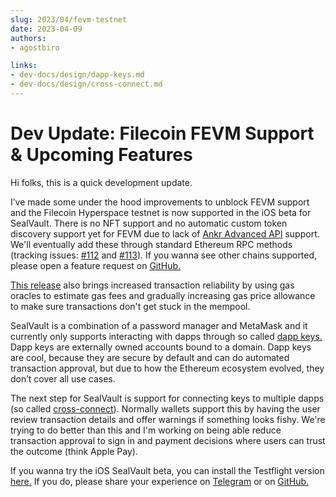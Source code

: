 ```yaml
---
slug: 2023/04/fevm-testnet
date: 2023-04-09
authors:
- agostbiro

links:
- dev-docs/design/dapp-keys.md
- dev-docs/design/cross-connect.md
---
```


# Dev Update: Filecoin FEVM Support & Upcoming Features

Hi folks, this is a quick development update.

I’ve made some under the hood improvements to unblock FEVM support and the
Filecoin Hyperspace testnet is now supported in the iOS beta for SealVault.
There is no NFT support and no automatic custom token discovery support yet for
FEVM due to lack of [Ankr Advanced
API](https://www.ankr.com/docs/advanced-api/overview/) support. We'll eventually
add these through standard Ethereum RPC methods (tracking issues:
[#112](https://github.com/sealvault/sealvault/issues/112) and
[#113](https://github.com/sealvault/sealvault/issues/113)). If you wanna see
other chains supported, please open a feature request on
[GitHub.](https://github.com/sealvault/sealvault)

[This
release](https://github.com/sealvault/sealvault/blob/main/CHANGELOG.md#ios-beta-v080)
also brings increased transaction reliability by using gas oracles to estimate
gas fees and gradually increasing gas price allowance to make sure transactions
don't get stuck in the mempool.

<!-- more -->

SealVault is a combination of a password manager and MetaMask and it currently
only supports interacting with dapps through so called [dapp
keys.](https://sealvault.org/dapp-keys/) Dapp keys are externally owned accounts
bound to a domain. Dapp keys are cool, because they are secure by default and
can do automated transaction approval, but due to how the Ethereum ecosystem
evolved, they don’t cover all use cases.

The next step for SealVault is support for connecting keys to multiple dapps (so
called [cross-connect](https://sealvault.org/dev-docs/design/cross-connect/)).
Normally wallets support this by having the user review transaction details and
offer warnings if something looks fishy. We're trying to do better than this and
I'm working on being able reduce transaction approval to sign in and payment
decisions where users can trust the outcome (think Apple Pay).

If you wanna try the iOS SealVault beta, you can install the Testflight version
[here.]( https://testflight.apple.com/join/EHQYn6Oz) If you do, please share
your experience on [Telegram](https://t.me/agostbiro) or on
[GitHub.](https://github.com/sealvault/sealvault/discussions)